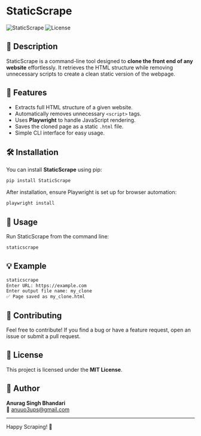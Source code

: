 # StaticScrape

![StaticScrape](https://img.shields.io/badge/version-0.2-blue.svg)
![License](https://img.shields.io/badge/license-MIT-green.svg)

## 📌 Description
StaticScrape is a command-line tool designed to **clone the front end of any website** effortlessly. It retrieves the HTML structure while removing unnecessary scripts to create a clean static version of the webpage.

## 🚀 Features
- Extracts full HTML structure of a given website.
- Automatically removes unnecessary `<script>` tags.
- Uses **Playwright** to handle JavaScript rendering.
- Saves the cloned page as a static `.html` file.
- Simple CLI interface for easy usage.

## 🛠 Installation
You can install **StaticScrape** using pip:
```sh
pip install StaticScrape
```
After installation, ensure Playwright is set up for browser automation:
```sh
playwright install
```

## 📝 Usage
Run StaticScrape from the command line:
```sh
staticscrape
```

## 💡 Example
```sh
staticscrape
Enter URL: https://example.com
Enter output file name: my_clone
✅ Page saved as my_clone.html
```

## 🤝 Contributing
Feel free to contribute! If you find a bug or have a feature request, open an issue or submit a pull request.

## 📜 License
This project is licensed under the **MIT License**.

## 👤 Author
**Anurag Singh Bhandari**  
📧 anuuo3ups@gmail.com  

---

Happy Scraping! 🚀

